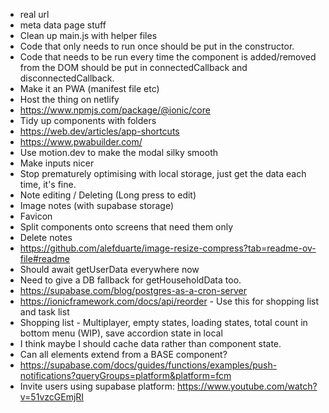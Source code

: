 -   real url
-   meta data page stuff
-   Clean up main.js with helper files
-   Code that only needs to run once should be put in the constructor.
-   Code that needs to be run every time the component is added/removed from the DOM should be put in connectedCallback and disconnectedCallback.
-   Make it an PWA (manifest file etc)
-   Host the thing on netlify
-   https://www.npmjs.com/package/@ionic/core
-   Tidy up components with folders
-   https://web.dev/articles/app-shortcuts
-   https://www.pwabuilder.com/
-   Use motion.dev to make the modal silky smooth
-   Make inputs nicer
-   Stop prematurely optimising with local storage, just get the data each time, it's fine.
-   Note editing / Deleting (Long press to edit)
-   Image notes (with supabase storage)
-   Favicon
-   Split components onto screens that need them only
-   Delete notes
-   https://github.com/alefduarte/image-resize-compress?tab=readme-ov-file#readme
-   Should await getUserData everywhere now
-   Need to give a DB fallback for getHouseholdData too.
-   https://supabase.com/blog/postgres-as-a-cron-server
-   https://ionicframework.com/docs/api/reorder - Use this for shopping list and task list
-   Shopping list - Multiplayer, empty states, loading states, total count in bottom menu (WIP), save accordion state in local
-   I think maybe I should cache data rather than component state.
-   Can all elements extend from a BASE component?
-   https://supabase.com/docs/guides/functions/examples/push-notifications?queryGroups=platform&platform=fcm
-   Invite users using supabase platform: https://www.youtube.com/watch?v=51vzcGEmjRI
